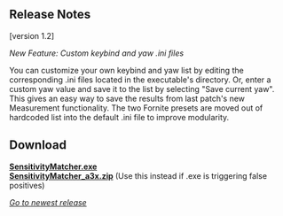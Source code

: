 ## Release Notes

[version 1.2] 

_New Feature: Custom keybind and yaw .ini files_

You can customize your own keybind and yaw list by editing the corresponding .ini files located in the executable's directory. Or, enter a custom yaw value and save it to the list by selecting "Save current yaw". This gives an easy way to save the results from last patch's new Measurement functionality. The two Fornite presets are moved out of hardcoded list into the default .ini file to improve modularity.

## Download

[**SensitivityMatcher.exe**](https://github.com/KovaaK/SensitivityMatcher/releases/download/1.2/SensitivityMatcher.exe) \
[**SensitivityMatcher_a3x.zip**](https://github.com/KovaaK/SensitivityMatcher/releases/download/1.2/SensitivityMatcher_a3x.zip) (Use this instead if .exe is triggering false positives)

[_Go to newest release_](https://github.com/KovaaK/SensitivityMatcher/releases/latest)
